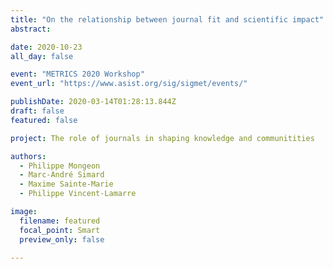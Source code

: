 ```yaml
---
title: "On the relationship between journal fit and scientific impact"
abstract:

date: 2020-10-23
all_day: false

event: "METRICS 2020 Workshop"
event_url: "https://www.asist.org/sig/sigmet/events/"

publishDate: 2020-03-14T01:28:13.844Z
draft: false
featured: false

project: The role of journals in shaping knowledge and communitities

authors:
  - Philippe Mongeon
  - Marc-André Simard
  - Maxime Sainte-Marie
  - Philippe Vincent-Lamarre

image:
  filename: featured
  focal_point: Smart
  preview_only: false
  
---
```


